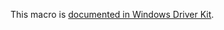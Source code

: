 This macro is [documented in Windows Driver Kit](https://learn.microsoft.com/en-us/windows-hardware/drivers/ddi/ntddk/nf-ntddk-rtlleftchild).
